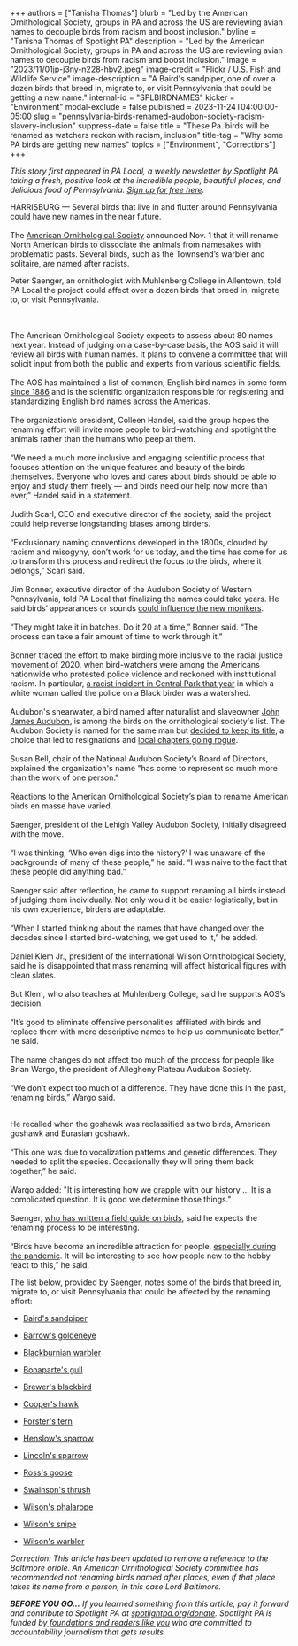 +++
authors = ["Tanisha Thomas"]
blurb = "Led by the American Ornithological Society, groups in PA and across the US are reviewing avian names to decouple birds from racism and boost inclusion."
byline = "Tanisha Thomas of Spotlight PA"
description = "Led by the American Ornithological Society, groups in PA and across the US are reviewing avian names to decouple birds from racism and boost inclusion."
image = "2023/11/01jp-j3ny-n228-hbv2.jpeg"
image-credit = "Flickr / U.S. Fish and Wildlife Service"
image-description = "A Baird's sandpiper, one of over a dozen birds that breed in, migrate to, or visit Pennsylvania that could be getting a new name."
internal-id = "SPLBIRDNAMES"
kicker = "Environment"
modal-exclude = false
published = 2023-11-24T04:00:00-05:00
slug = "pennsylvania-birds-renamed-audobon-society-racism-slavery-inclusion"
suppress-date = false
title = "These Pa. birds will be renamed as watchers reckon with racism, inclusion"
title-tag = "Why some PA birds are getting new names"
topics = ["Environment", "Corrections"]
+++

<em>This story first appeared in PA Local, a weekly newsletter by Spotlight PA taking a fresh, positive look at the incredible people, beautiful places, and delicious food of Pennsylvania. </em><a href="https://www.spotlightpa.org/newsletters"><em>Sign up for free here</em></a><em>.</em>

HARRISBURG — Several birds that live in and flutter around Pennsylvania could have new names in the near future.<br/><br/>The <a href="https://americanornithology.org/about/">American Ornithological Society</a> announced Nov. 1 that it will rename North American birds to dissociate the animals from namesakes with problematic pasts. Several birds, such as the Townsend’s warbler and solitaire, are named after racists.

Peter Saenger, an ornithologist with Muhlenberg College in Allentown, told PA Local the project could affect over a dozen birds that breed in, migrate to, or visit Pennsylvania.

<script src="https://www.spotlightpa.org/embed.js" async></script><div data-spl-embed-version="1" data-spl-src="https://www.spotlightpa.org/embeds/newsletter/"></div>

<br/><br/>The American Ornithological Society expects to assess about 80 names next year. Instead of judging on a case-by-case basis, the AOS said it will review all birds with human names. It plans to convene a committee that will solicit input from both the public and experts from various scientific fields.<br/><br/>The AOS has maintained a list of common, English bird names in some form <a href="https://americanornithology.org/about/english-bird-names-project/american-ornithological-society-council-statement-on-english-bird-names/">since 1886</a> and is the scientific organization responsible for registering and standardizing English bird names across the Americas.<br/><br/>The organization’s president, Colleen Handel, said the group hopes the renaming effort will invite more people to bird-watching and spotlight the animals rather than the humans who peep at them.<br/><br/>“We need a much more inclusive and engaging scientific process that focuses attention on the unique features and beauty of the birds themselves. Everyone who loves and cares about birds should be able to enjoy and study them freely — and birds need our help now more than ever,” Handel said in a statement.<br/><br/>Judith Scarl, CEO and executive director of the society, said the project could help reverse longstanding biases among birders.<br/><br/>“Exclusionary naming conventions developed in the 1800s, clouded by racism and misogyny, don’t work for us today, and the time has come for us to transform this process and redirect the focus to the birds, where it belongs,” Scarl said.<br/><br/>Jim Bonner, executive director of the Audubon Society of Western Pennsylvania, told PA Local that finalizing the names could take years. He said birds’ appearances or sounds <a href="https://www.audubon.org/magazine/summer-2022/whats-bird-name#:~:text=Update%3A%20On%20November%201%2C%202023,the%20United%20States%20and%20Canada.">could influence the new monikers</a>.<br/><br/>“They might take it in batches. Do it 20 at a time,” Bonner said. “The process can take a fair amount of time to work through it.”<br/><br/>Bonner traced the effort to make birding more inclusive to the racial justice movement of 2020, when bird-watchers were among the Americans nationwide who protested police violence and reckoned with institutional racism. In particular, <a href="https://www.npr.org/2023/06/29/1185076694/central-park-birder-christian-cooper-on-being-a-black-man-in-the-natural-world">a racist incident in Central Park that year</a> in which a white woman called the police on a Black birder was a watershed.<br/><br/>Audubon&#39;s shearwater, a bird named after naturalist and slaveowner <a href="https://www.audubon.org/news/the-myth-john-james-audubon">John James Audubon</a>, is among the birds on the ornithological society&#39;s list. The Audubon Society is named for the same man but <a href="https://www.npr.org/2023/03/18/1164293652/audubon-faces-a-backlash-after-deciding-to-keep-name-that-evokes-a-racist-enslav">decided to keep its title</a>, a choice that led to resignations and <a href="https://www.theguardian.com/us-news/2023/mar/05/bird-union-audubon-society-name-change">local chapters going rogue</a>.<br/><br/>Susan Bell, chair of the National Audubon Society’s Board of Directors, explained the organization&#39;s name &#34;has come to represent so much more than the work of one person.&#34;<br/><br/>Reactions to the American Ornithological Society’s plan to rename American birds en masse have varied.<br/><br/>Saenger, president of the Lehigh Valley Audubon Society, initially disagreed with the move.<br/><br/>“I was thinking, ‘Who even digs into the history?’ I was unaware of the backgrounds of many of these people,” he said. “I was naive to the fact that these people did anything bad.”<br/><br/>Saenger said after reflection, he came to support renaming all birds instead of judging them individually. Not only would it be easier logistically, but in his own experience, birders are adaptable.<br/><br/>“When I started thinking about the names that have changed over the decades since I started bird-watching, we get used to it,” he added.<br/><br/>Daniel Klem Jr., president of the international Wilson Ornithological Society, said he is disappointed that mass renaming will affect historical figures with clean slates.<br/><br/>But Klem, who also teaches at Muhlenberg College, said he supports AOS’s decision.<br/><br/>“It’s good to eliminate offensive personalities affiliated with birds and replace them with more descriptive names to help us communicate better,” he said.<br/><br/>The name changes do not affect too much of the process for people like Brian Wargo, the president of Allegheny Plateau Audubon Society.<br/><br/>“We don’t expect too much of a difference. They have done this in the past, renaming birds,” Wargo said.<br/><br/>

<script src="https://www.spotlightpa.org/embed.js" async></script><div data-spl-embed-version="1" data-spl-src="https://www.spotlightpa.org/embeds/donate/"></div>

He recalled when the goshawk was reclassified as two birds, American goshawk and Eurasian goshawk.<br/><br/>“This one was due to vocalization patterns and genetic differences. They needed to split the species. Occasionally they will bring them back together,” he said.<br/><br/>Wargo added: &#34;It is interesting how we grapple with our history ... It is a complicated question. It is good we determine those things.&#34;<br/><br/>Saenger, <a href="https://www.amazon.com/Birds-Lehigh-Valley-vicinity-Saenger/dp/0972140921">who has written a field guide on birds</a>, said he expects the renaming process to be interesting.<br/><br/>“Birds have become an incredible attraction for people, <a href="https://www.wired.com/story/pandemic-bird-watching-created-a-data-boom-and-a-conundrum/">especially during the pandemic</a>. It will be interesting to see how people new to the hobby react to this,” he said.

The list below, provided by Saenger, notes some of the birds that breed in, migrate to, or visit Pennsylvania that could be affected by the renaming effort:

- <a href="https://www.audubon.org/field-guide/bird/bairds-sandpiper">Baird&#39;s sandpiper</a>

- <a href="https://www.audubon.org/field-guide/bird/barrows-goldeneye">Barrow&#39;s goldeneye</a>

- <a href="https://www.audubon.org/field-guide/bird/blackburnian-warbler">Blackburnian warbler</a>

- <a href="https://www.audubon.org/field-guide/bird/bonapartes-gull#:~:text=This%20is%20the%20smallest%20gull,trees%2C%20not%20on%20the%20ground.">Bonaparte&#39;s gull</a>

- <a href="https://www.audubon.org/field-guide/bird/brewers-blackbird">Brewer&#39;s blackbird</a>

- <a href="https://www.audubon.org/field-guide/bird/coopers-hawk">Cooper&#39;s hawk</a>

- <a href="https://www.audubon.org/field-guide/bird/forsters-tern">Forster&#39;s tern</a>

- <a href="https://www.audubon.org/field-guide/bird/henslows-sparrow#:~:text=In%20weedy%20eastern%20fields%20in,observe%2C%20hiding%20in%20dense%20grass.">Henslow&#39;s sparrow</a>

- <a href="https://www.audubon.org/field-guide/bird/lincolns-sparrow">Lincoln&#39;s sparrow</a>

- <a href="https://www.audubon.org/field-guide/bird/rosss-goose">Ross&#39;s goose</a>

- <a href="https://www.audubon.org/field-guide/bird/swainsons-thrush">Swainson&#39;s thrush</a>

- <a href="https://www.audubon.org/field-guide/bird/wilsons-phalarope#:~:text=Wilson&#39;s%20Phalarope%20is%20an%20odd,on%20the%20northern%20Great%20Plains.">Wilson&#39;s phalarope</a>

- <a href="https://www.audubon.org/field-guide/bird/wilsons-snipe#:~:text=In%20breeding%20season%20mostly%20around,zigzag%20flight%2C%20uttering%20harsh%20notes.">Wilson&#39;s snipe</a>

- <a href="https://www.audubon.org/field-guide/bird/wilsons-warbler">Wilson&#39;s warbler</a>

<em>Correction: This article has been updated to remove a reference to the Baltimore oriole. An American Ornithological Society committee has recommended not renaming birds named after places, even if that place takes its name from a person, in this case Lord Baltimore.</em>

<strong><em>BEFORE YOU GO…</em></strong><em> If you learned something from this article, pay it forward and contribute to Spotlight PA at </em><a href="https://www.spotlightpa.org/donate"><em>spotlightpa.org/donate</em></a><em>. Spotlight PA is funded by</em><a href="https://www.spotlightpa.org/support"><em> foundations and readers like you</em></a><em> who are committed to accountability journalism that gets results.</em>

